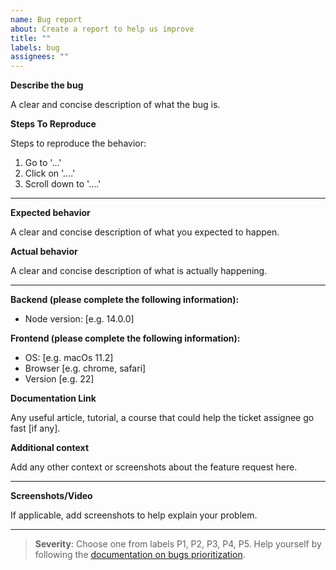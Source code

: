 ```yaml
---
name: Bug report
about: Create a report to help us improve
title: ""
labels: bug
assignees: ""
---
```


<!-- A software bug is an error, flaw or fault in a computer program or system that causes it to produce an incorrect or unexpected result, or to behave in unintended ways. (Wikipedia, https://en.wikipedia.org/wiki/Software_bug) -->

<!-- Most of the following comments are taken by the article
"How to Write a Good Bug Report? Tips and Tricks",  https://www.softwaretestinghelp.com/how-to-write-good-bug-report/ -->

**Describe the bug**

<!-- Bug description helps the developer to understand the bug. It describes the problem encountered. The poor description will create confusion and waste the time of the developers and the testers as well. -->

A clear and concise description of what the bug is.

**Steps To Reproduce**

<!-- A good Bug report should clearly mention the steps to reproduce. The steps should include actions that cause the bug. Don’t make generic statements. Be specific in the steps to follow. -->

Steps to reproduce the behavior:

1. Go to '...'
2. Click on '....'
3. Scroll down to '....'

---

<!-- A Bug description is incomplete without the Expected and Actual results. It is necessary to outline what is the outcome of the test and what the user should expect. The reader should know what the correct outcome of the test is. Clearly, mention what happened during the test and what was the outcome. -->

**Expected behavior**

A clear and concise description of what you expected to happen.

**Actual behavior**

A clear and concise description of what is actually happening.

---

<!-- Optional - remove the following block if the bug is on the frontend only -->

**Backend (please complete the following information):**

- Node version: [e.g. 14.0.0]

<!-- Optional - remove the following block if the bug is on the backend only -->

**Frontend (please complete the following information):**

- OS: [e.g. macOs 11.2]
- Browser [e.g. chrome, safari]
- Version [e.g. 22]

<!-- Optional -->

**Documentation Link**

Any useful article, tutorial, a course that could help the ticket assignee go fast [if any].

<!-- Optional -->

**Additional context**

Add any other context or screenshots about the feature request here.

---

**Screenshots/Video**

If applicable, add screenshots to help explain your problem.

---

> **Severity**: Choose one from labels P1, P2, P3, P4, P5. Help yourself by following the [documentation on bugs prioritization](https://webkit.org/bug-prioritization/).
